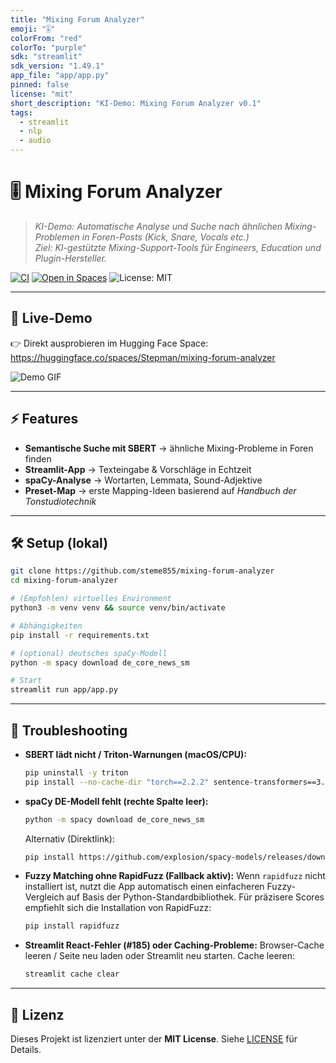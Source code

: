 ```yaml
---
title: "Mixing Forum Analyzer"
emoji: "🎚"
colorFrom: "red"
colorTo: "purple"
sdk: "streamlit"
sdk_version: "1.49.1"
app_file: "app/app.py"
pinned: false
license: "mit"
short_description: "KI-Demo: Mixing Forum Analyzer v0.1"
tags:
  - streamlit
  - nlp
  - audio
---
```


# 🎚 Mixing Forum Analyzer

> *KI-Demo: Automatische Analyse und Suche nach ähnlichen Mixing-Problemen in Foren-Posts (Kick, Snare, Vocals etc.)*  
> *Ziel: KI-gestützte Mixing-Support-Tools für Engineers, Education und Plugin-Hersteller.*

[![CI](https://github.com/steme855/mixing-forum-analyzer/actions/workflows/ci.yml/badge.svg)](https://github.com/steme855/mixing-forum-analyzer/actions)
[![Open in Spaces](https://img.shields.io/badge/%F0%9F%A4%97%20Hugging%20Face-Open%20Space-blue)](https://huggingface.co/spaces/Stepman/mixing-forum-analyzer)
![License: MIT](https://img.shields.io/badge/License-MIT-green.svg)

---

## 🚀 Live-Demo

👉 Direkt ausprobieren im Hugging Face Space:  
https://huggingface.co/spaces/Stepman/mixing-forum-analyzer

![Demo GIF](app/assets/demo.gif)

---

## ⚡ Features

- **Semantische Suche mit SBERT** → ähnliche Mixing-Probleme in Foren finden  
- **Streamlit-App** → Texteingabe & Vorschläge in Echtzeit  
- **spaCy-Analyse** → Wortarten, Lemmata, Sound-Adjektive  
- **Preset-Map** → erste Mapping-Ideen basierend auf *Handbuch der Tonstudiotechnik*

---

## 🛠 Setup (lokal)

```bash
git clone https://github.com/steme855/mixing-forum-analyzer
cd mixing-forum-analyzer

# (Empfohlen) virtuelles Environment
python3 -m venv venv && source venv/bin/activate

# Abhängigkeiten
pip install -r requirements.txt

# (optional) deutsches spaCy-Modell
python -m spacy download de_core_news_sm

# Start
streamlit run app/app.py
```

---

## 🐞 Troubleshooting

- **SBERT lädt nicht / Triton-Warnungen (macOS/CPU):**  
  ```bash
  pip uninstall -y triton
  pip install --no-cache-dir "torch==2.2.2" sentence-transformers==3.0.1
  ```

- **spaCy DE-Modell fehlt (rechte Spalte leer):**
  ```bash
  python -m spacy download de_core_news_sm
  ```
  Alternativ (Direktlink):
  ```bash
  pip install https://github.com/explosion/spacy-models/releases/download/de_core_news_sm-3.7.0/de_core_news_sm-3.7.0-py3-none-any.whl
  ```

- **Fuzzy Matching ohne RapidFuzz (Fallback aktiv):**
  Wenn `rapidfuzz` nicht installiert ist, nutzt die App automatisch einen
  einfacheren Fuzzy-Vergleich auf Basis der Python-Standardbibliothek. Für
  präzisere Scores empfiehlt sich die Installation von RapidFuzz:
  ```bash
  pip install rapidfuzz
  ```

- **Streamlit React-Fehler (#185) oder Caching-Probleme:**
  Browser-Cache leeren / Seite neu laden oder Streamlit neu starten.
  Cache leeren:
  ```bash
  streamlit cache clear
  ```

---

## 📄 Lizenz

Dieses Projekt ist lizenziert unter der **MIT License**. Siehe [LICENSE](LICENSE) für Details.
